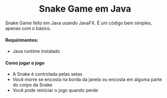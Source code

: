 <h1 align="center">Snake Game em Java</h1>
<p>Snake Game feito em Java usando JavaFX. É um código bem simples, apenas com o básico.</p>

<h4>Requirimentos:</h4>
<ul>
  <li>Java runtime instalado</li>
</ul>

<h4>Como jogar o jogo</h4>
<ul>
  <li>A Snake é controlada pelas setas</li>
  <li>Você morre se encosta na borda da janela ou encosta em alguma parte do corpo da Snake</li>
  <li>Você pode reiniciar o jogo quando perde</li>
</ul>
